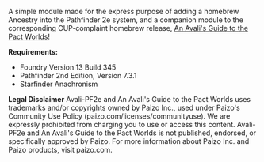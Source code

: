 A simple module made for the express purpose of adding a homebrew Ancestry into the Pathfinder 2e system, and a companion module to the corresponding CUP-complaint homebrew release, [An Avali's Guide to the Pact Worlds](https://nezuyo.itch.io/an-avalis-guide-to-the-pact-worlds)!


**Requirements:**
* Foundry Version 13 Build 345
* Pathfinder 2nd Edition, Version 7.3.1
* Starfinder Anachronism

**Legal Disclaimer**
Avali-PF2e and An Avali's Guide to the Pact Worlds uses trademarks and/or copyrights owned by Paizo Inc., used under Paizo's Community Use Policy (paizo.com/licenses/communityuse). We are expressly prohibited from charging you to use or access this content. Avali-PF2e and An Avali's Guide to the Pact Worlds is not published, endorsed, or specifically approved by Paizo. For more information about Paizo Inc. and Paizo products, visit paizo.com.
